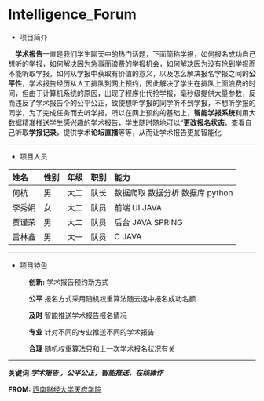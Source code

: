 # Intelligence_Forum

+ 项目简介
&nbsp;

&emsp;**学术报告**一直是我们学生聊天中的热门话题，下面简称学报，如何报名成功自己想听的学报，如何解决因为急事而浪费的学报机会，如何解决因为没有抢到学报而不能听取学报，如何从学报中获取有价值的意义，以及怎么解决报名学报之间的**公平性**，学术报告经历从人工排队到网上预约，因此解决了学生在排队上面浪费的时间，但由于计算机系统的原因，出现了程序化代抢学报，毫秒级提供大量参数，反而违反了学术报告个的公平公正，致使想听学报的同学听不到学报，不想听学报的同学，为了完成任务而去听学报，所以在网上预约的基础上，**智能学报系统**利用大数据精准推送学生感兴趣的学术报告，学生随时随地可以“**更改报名状态**，查看自己听取**学报记录**，提供学术**论坛直播**等等，从而让学术报告更加智能化

--------
+ 项目人员

 姓名|性别|年级|职别|能力
 :--|---|:-:|:-:|:--
 何杭|男|大二|队长|数据爬取 数据分析 数据库 python
 李秀娟|女|大二|队员|前端 UI JAVA
 贾谨荣|男|大二|队员|后台 JAVA SPRING
 雷林鑫|男|大一|队员|C JAVA
 
 -------
 + 项目特色
   &nbsp;
   
   
   &emsp; **创新:** 学术报告预约新方式
   &nbsp;
   
   &emsp;  **公平** 报名方式采用随机权重算法随去选中报名成功名额
   &nbsp;
   
   &emsp; **及时** 智能推送学术报告报名情况
   &nbsp;
   
   &emsp; **专业** 针对不同的专业推送不同的学术报告
   &nbsp;
   
   &emsp;  **合理** 随机权重算法只和上一次学术报名状况有关
 -------
 **关键词** ***学术报告 ，公平公正，智能推送，在线操作***
   &nbsp;
 
 **FROM:** [西南财经大学天府学院](www.tfswufe.edu.cn)
 
 
 
 
 
 
            
   
        
        
        
